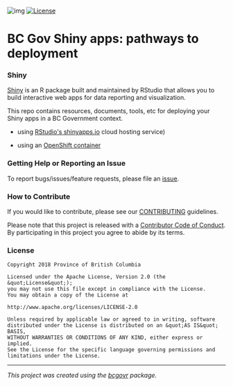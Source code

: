 ![img](https://img.shields.io/badge/Lifecycle-Dormant-%23ff7f2a)
[![License](https://img.shields.io/badge/License-Apache%202.0-blue.svg)](https://opensource.org/licenses/Apache-2.0)


# BC Gov Shiny apps: pathways to deployment

### Shiny

[Shiny](https://shiny.rstudio.com/) is an R package built and maintained by RStudio that allows you to build interactive web apps for data reporting and visualization.

This repo contains resources, documents, tools, etc for deploying your Shiny apps in a BC Government context.

* using [RStudio's shinyapps.io](docs/shinyapps_dot_io.md) cloud hosting service)

* using an [OpenShift container](docs/shiny_openshift.md)




### Getting Help or Reporting an Issue

To report bugs/issues/feature requests, please file an [issue](https://github.com/bcgov/getting_started_with_R_Shiny/issues/).

### How to Contribute

If you would like to contribute, please see our [CONTRIBUTING](CONTRIBUTING.md) guidelines.

Please note that this project is released with a [Contributor Code of Conduct](CODE_OF_CONDUCT.md). By participating in this project you agree to abide by its terms.

### License

```
Copyright 2018 Province of British Columbia

Licensed under the Apache License, Version 2.0 (the &quot;License&quot;);
you may not use this file except in compliance with the License.
You may obtain a copy of the License at

http://www.apache.org/licenses/LICENSE-2.0

Unless required by applicable law or agreed to in writing, software distributed under the License is distributed on an &quot;AS IS&quot; BASIS,
WITHOUT WARRANTIES OR CONDITIONS OF ANY KIND, either express or implied.
See the License for the specific language governing permissions and limitations under the License.
```

---
*This project was created using the [bcgovr](https://github.com/bcgov/bcgovr) package.* 
